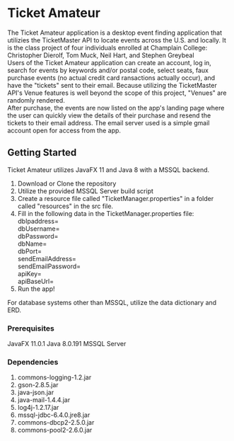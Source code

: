 # Ticket Amateur

The Ticket Amateur application is a desktop event finding application that utilizies the TicketMaster API to locate events across the U.S. and locally.
It is the class project of four individuals enrolled at Champlain College:
Christopher Dierolf,
Tom Muck,
Neil Hart, and
Stephen Greybeal
<br>
Users of the Ticket Amateur application can create an account, log in, search for events by keywords and/or postal code, select seats, faux purchase events (no actual credit card ransactions actually occur), and have the "tickets" sent to their email. Because utilizing the TicketMaster API's Venue features is well beyond the scope of this project, "Venues" are randomly rendered. <br>
After purchase, the events are now listed on the app's landing page where the user can quickly view the details of their purchase and resend the tickets to their email address. The email server used is a simple gmail account open for access from the app.

## Getting Started

Ticket Amateur utilizes JavaFX 11 and Java 8 with a MSSQL backend.
<br>

1. Download or Clone the repository
2. Utilize the provided MSSQL Server build script
3. Create a resource file called "TicketManager.properties" in a folder called "resources" in the src file.
4. Fill in the following data in the TicketManager.properties file:<br>
   dbIpaddress=<br>
   dbUsername=<br>
   dbPassword=<br>
   dbName=<br>
   dbPort=<br>
   sendEmailAddress=<br>
   sendEmailPassword=<br>
   apiKey=<br>
   apiBaseUrl=<br>
5. Run the app!

For database systems other than MSSQL, utilize the data dictionary and ERD.

### Prerequisites

JavaFX 11.0.1
Java 8.0.191
MSSQL Server

### Dependencies

1. commons-logging-1.2.jar
2. gson-2.8.5.jar
3. java-json.jar
4. java-mail-1.4.4.jar
5. log4j-1.2.17.jar
6. mssql-jdbc-6.4.0.jre8.jar
7. commons-dbcp2-2.5.0.jar
8. commons-pool2-2.6.0.jar
